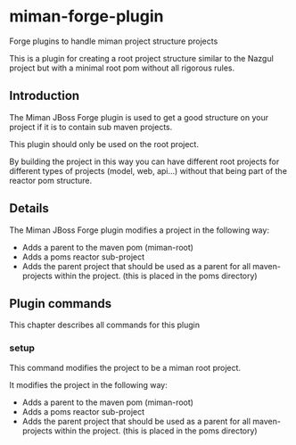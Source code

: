 miman-forge-plugin
==================

Forge plugins to handle miman project structure projects

This is a plugin for creating a root project structure similar to the Nazgul project but with a minimal root pom without all rigorous rules.


Introduction
------------
The Miman JBoss Forge plugin is used to get a good structure on your project if it is to contain sub maven projects.

This plugin should only be used on the root project.

By building the project in this way you can have different root projects for different types of projects (model, web, api...) without that being part of the reactor pom structure.

Details
-------
The Miman JBoss Forge plugin modifies a project in the following way:

* Adds a parent to the maven pom (miman-root)
* Adds a poms reactor sub-project
* Adds the parent project that should be used as a parent for all maven-projects within the project. (this is placed in the poms directory)

Plugin commands
---------------
This chapter describes all commands for this plugin

### setup
This command modifies the project to be a miman root project.

It modifies the project in the following way:

* Adds a parent to the maven pom (miman-root)
* Adds a poms reactor sub-project
* Adds the parent project that should be used as a parent for all maven-projects within the project. (this is placed in the poms directory)
